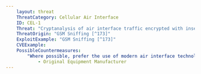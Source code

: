 ```yaml
---
    layout: threat
    ThreatCategory: Cellular Air Interface
    ID: CEL-1
    Threat: "Cryptanalysis of air interface traffic encrypted with insecure algorithms"
    ThreatOrigin: "GSM Sniffing [^173]"
    ExploitExample: "GSM Sniffing [^173]"
    CVEExample:
    PossibleCountermeasures:
        "Where possible, prefer the use of modern air interface technologies to ensure stronger cryptographic algorithms are used.":
            - Original Equipment Manufacturer
---
```

